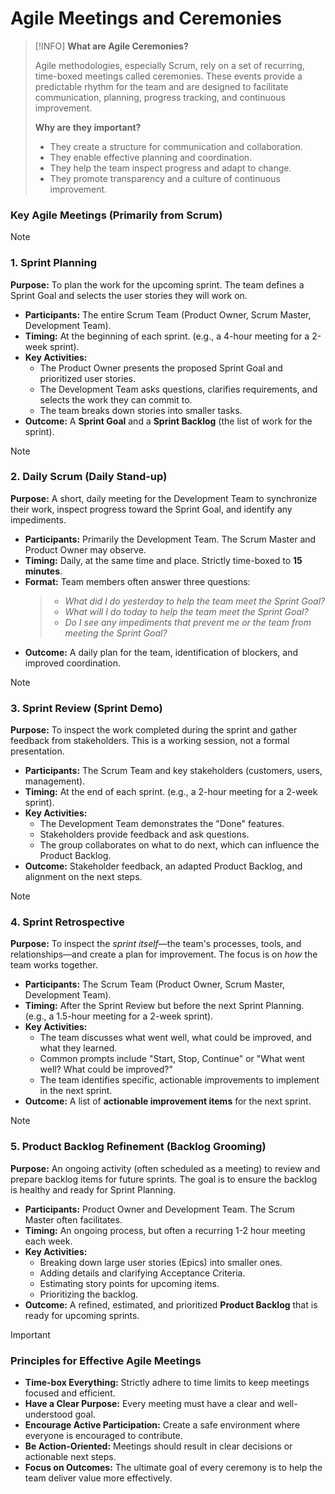# Agile Meetings and Ceremonies

> [!INFO]
> **What are Agile Ceremonies?**
>
> Agile methodologies, especially Scrum, rely on a set of recurring, time-boxed meetings called ceremonies. These events provide a predictable rhythm for the team and are designed to facilitate communication, planning, progress tracking, and continuous improvement.
>
> **Why are they important?**
> -   They create a structure for communication and collaboration.
> -   They enable effective planning and coordination.
> -   They help the team inspect progress and adapt to change.
> -   They promote transparency and a culture of continuous improvement.

### Key Agile Meetings (Primarily from Scrum)

> [!NOTE]
> ### 1. Sprint Planning
>
> **Purpose:** To plan the work for the upcoming sprint. The team defines a Sprint Goal and selects the user stories they will work on.
>
> -   **Participants:** The entire Scrum Team (Product Owner, Scrum Master, Development Team).
> -   **Timing:** At the beginning of each sprint. (e.g., a 4-hour meeting for a 2-week sprint).
> -   **Key Activities:**
>     -   The Product Owner presents the proposed Sprint Goal and prioritized user stories.
>     -   The Development Team asks questions, clarifies requirements, and selects the work they can commit to.
>     -   The team breaks down stories into smaller tasks.
> -   **Outcome:** A **Sprint Goal** and a **Sprint Backlog** (the list of work for the sprint).

> [!NOTE]
> ### 2. Daily Scrum (Daily Stand-up)
>
> **Purpose:** A short, daily meeting for the Development Team to synchronize their work, inspect progress toward the Sprint Goal, and identify any impediments.
>
> -   **Participants:** Primarily the Development Team. The Scrum Master and Product Owner may observe.
> -   **Timing:** Daily, at the same time and place. Strictly time-boxed to **15 minutes**.
> -   **Format:** Team members often answer three questions:
>     > -   *What did I do yesterday to help the team meet the Sprint Goal?*
>     > -   *What will I do today to help the team meet the Sprint Goal?*
>     > -   *Do I see any impediments that prevent me or the team from meeting the Sprint Goal?*
> -   **Outcome:** A daily plan for the team, identification of blockers, and improved coordination.

> [!NOTE]
> ### 3. Sprint Review (Sprint Demo)
>
> **Purpose:** To inspect the work completed during the sprint and gather feedback from stakeholders. This is a working session, not a formal presentation.
>
> -   **Participants:** The Scrum Team and key stakeholders (customers, users, management).
> -   **Timing:** At the end of each sprint. (e.g., a 2-hour meeting for a 2-week sprint).
> -   **Key Activities:**
>     -   The Development Team demonstrates the "Done" features.
>     -   Stakeholders provide feedback and ask questions.
>     -   The group collaborates on what to do next, which can influence the Product Backlog.
> -   **Outcome:** Stakeholder feedback, an adapted Product Backlog, and alignment on the next steps.

> [!NOTE]
> ### 4. Sprint Retrospective
>
> **Purpose:** To inspect the *sprint itself*—the team's processes, tools, and relationships—and create a plan for improvement. The focus is on *how* the team works together.
>
> -   **Participants:** The Scrum Team (Product Owner, Scrum Master, Development Team).
> -   **Timing:** After the Sprint Review but before the next Sprint Planning. (e.g., a 1.5-hour meeting for a 2-week sprint).
> -   **Key Activities:**
>     -   The team discusses what went well, what could be improved, and what they learned.
>     -   Common prompts include "Start, Stop, Continue" or "What went well? What could be improved?"
>     -   The team identifies specific, actionable improvements to implement in the next sprint.
> -   **Outcome:** A list of **actionable improvement items** for the next sprint.

> [!NOTE]
> ### 5. Product Backlog Refinement (Backlog Grooming)
>
> **Purpose:** An ongoing activity (often scheduled as a meeting) to review and prepare backlog items for future sprints. The goal is to ensure the backlog is healthy and ready for Sprint Planning.
>
> -   **Participants:** Product Owner and Development Team. The Scrum Master often facilitates.
> -   **Timing:** An ongoing process, but often a recurring 1-2 hour meeting each week.
> -   **Key Activities:**
>     -   Breaking down large user stories (Epics) into smaller ones.
>     -   Adding details and clarifying Acceptance Criteria.
>     -   Estimating story points for upcoming items.
>     -   Prioritizing the backlog.
> -   **Outcome:** A refined, estimated, and prioritized **Product Backlog** that is ready for upcoming sprints.

> [!IMPORTANT]
> ### Principles for Effective Agile Meetings
>
> -   **Time-box Everything:** Strictly adhere to time limits to keep meetings focused and efficient.
> -   **Have a Clear Purpose:** Every meeting must have a clear and well-understood goal.
> -   **Encourage Active Participation:** Create a safe environment where everyone is encouraged to contribute.
> -   **Be Action-Oriented:** Meetings should result in clear decisions or actionable next steps.
> -   **Focus on Outcomes:** The ultimate goal of every ceremony is to help the team deliver value more effectively.
